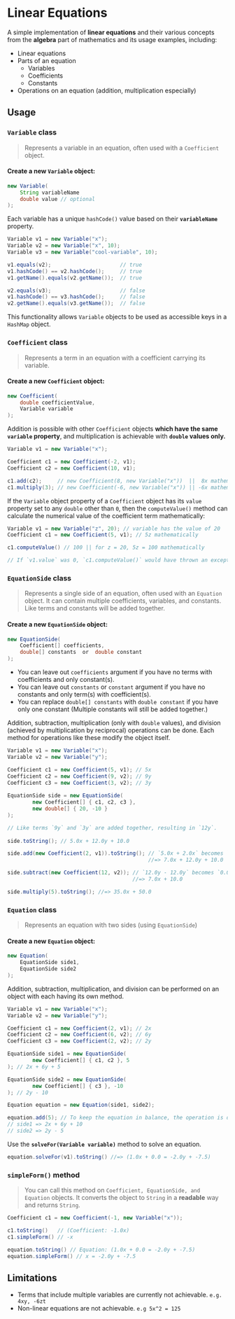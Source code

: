 # Linear Equations

A simple implementation of **linear equations** and their various concepts from the **algebra** part of mathematics and its usage examples, including:

- Linear equations
- Parts of an equation
    - Variables
    - Coefficients
    - Constants
- Operations on an equation (addition, multiplication especially)

## Usage
### `Variable` class

> Represents a variable in an equation, often used with a `Coefficient` object.

#### Create a new `Variable` object:

```java
new Variable(
    String variableName
    double value // optional
);
```

Each variable has a unique `hashCode()` value based on their **`variableName`** property.

```java
Variable v1 = new Variable("x");
Variable v2 = new Variable("x", 10);
Variable v3 = new Variable("cool-variable", 10);

v1.equals(v2);                      // true
v1.hashCode() == v2.hashCode();     // true
v1.getName().equals(v2.getName());  // true

v2.equals(v3);                      // false
v1.hashCode() == v3.hashCode();     // false
v2.getName().equals(v3.getName());  // false
```
This functionality allows `Variable` objects to be used as accessible keys in a `HashMap` object.

### `Coefficient` class

> Represents a term in an equation with a coefficient carrying its variable.

#### Create a new `Coefficient` object:

```java
new Coefficient(
    double coefficientValue,
    Variable variable
);
```

Addition is possible with other `Coefficient` objects **which have the same `variable` property**, and multiplication is achievable with **`double` values only.**

```java
Variable v1 = new Variable("x");

Coefficient c1 = new Coefficient(-2, v1);
Coefficient c2 = new Coefficient(10, v1);

c1.add(c2);     // new Coefficient(8, new Variable("x"))  ||  8x mathematically
c1.multiply(3); // new Coefficient(-6, new Variable("x")) || -6x mathematically
```

If the `Variable` object property of a `Coefficient` object has its `value` property set to any `double` other than `0`, then the `computeValue()` method can calculate the numerical value of the coefficient term mathematically:

```java
Variable v1 = new Variable("z", 20); // variable has the value of 20
Coefficient c1 = new Coefficient(5, v1); // 5z mathematically

c1.computeValue() // 100 || for z = 20, 5z = 100 mathematically

// If `v1.value` was 0, `c1.computeValue()` would have thrown an exception.
```

### `EquationSide` class

> Represents a single side of an equation, often used with an `Equation` object. 
> It can contain multiple coefficients, variables, and constants.
> Like terms and constants will be added together.

#### Create a new `EquationSide` object:
```java
new EquationSide(
    Coefficient[] coefficients,             
    double[] constants  or  double constant 
);
```
- You can leave out `coefficients` argument if you have no terms with coefficients and only constant(s).
- You can leave out `constants` or `constant` argument if you have no constants and only term(s) with coefficient(s).
- You can replace `double[] constants` with `double constant` if you have only one constant (Multiple constants will still be added together.)

Addition, subtraction, multiplication (only with `double` values), and division (achieved by multiplication by reciprocal) operations can be done.
Each method for operations like these modify the object itself.

```java
Variable v1 = new Variable("x");
Variable v2 = new Variable("y");

Coefficient c1 = new Coefficient(5, v1); // 5x
Coefficient c2 = new Coefficient(9, v2); // 9y
Coefficient c3 = new Coefficient(3, v2); // 3y
        
EquationSide side = new EquationSide(
        new Coefficient[] { c1, c2, c3 },
        new double[] { 20, -10 }
);

// Like terms `9y` and `3y` are added together, resulting in `12y`.
        
side.toString(); // 5.0x + 12.0y + 10.0

side.add(new Coefficient(2, v1)).toString(); // `5.0x + 2.0x` becomes `7.0x`
                                             //=> 7.0x + 12.0y + 10.0

side.subtract(new Coefficient(12, v2)); // `12.0y - 12.0y` becomes `0.0y` — the `12.0y` term is removed.
                                        //=> 7.0x + 10.0

side.multiply(5).toString(); //=> 35.0x + 50.0
```

### `Equation` class
> Represents an equation with two sides (using `EquationSide`)

#### Create a new `Equation` object:
```java
new Equation(
    EquationSide side1,
    EquationSide side2
);
```

Addition, subtraction, multiplication, and division can be performed on an object with each having its own method.

```java
Variable v1 = new Variable("x");
Variable v2 = new Variable("y");

Coefficient c1 = new Coefficient(2, v1); // 2x
Coefficient c2 = new Coefficient(6, v2); // 6y
Coefficient c3 = new Coefficient(2, v2); // 2y

EquationSide side1 = new EquationSide(
        new Coefficient[] { c1, c2 }, 5
); // 2x + 6y + 5

EquationSide side2 = new EquationSide(
        new Coefficient[] { c3 }, -10
); // 2y - 10

Equation equation = new Equation(side1, side2);

equation.add(5); // To keep the equation in balance, the operation is done on both sides.
// side1 => 2x + 6y + 10
// side2 => 2y - 5
```
Use the **`solveFor(Variable variable)`** method to solve an equation.

```java
equation.solveFor(v1).toString() //=> (1.0x + 0.0 = -2.0y + -7.5)
```

### `simpleForm()` method

> You can call this method on `Coefficient, EquationSide, and Equation` objects. 
> It converts the object to `String` in a **readable** way and returns `String`.

```java
Coefficient c1 = new Coefficient(-1, new Variable("x"));

c1.toString()   // (Coefficient: -1.0x)
c1.simpleForm() // -x

equation.toString() // Equation: (1.0x + 0.0 = -2.0y + -7.5)
equation.simpleForm() // x = -2.0y + -7.5
```

## Limitations

- Terms that include multiple variables are currently not achievable. `e.g. 4xy, -6zt`
- Non-linear equations are not achievable. `e.g 5x^2 = 125`



